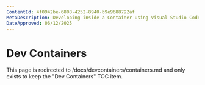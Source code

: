 ```yaml
---
ContentId: 4f0942be-6808-4252-8940-b9e9688792af
MetaDescription: Developing inside a Container using Visual Studio Code Remote Development
DateApproved: 06/12/2025
---
```

# Dev Containers

This page is redirected to /docs/devcontainers/containers.md and only exists to keep the "Dev Containers" TOC item.
